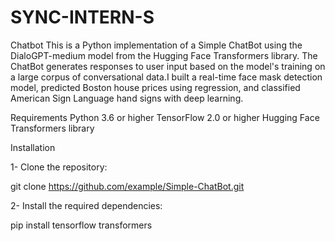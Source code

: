 # SYNC-INTERN-S
Chatbot
This is a Python implementation of a Simple ChatBot using the DialoGPT-medium model from the Hugging Face Transformers library. The ChatBot generates responses to user input based on the model's training on a large corpus of conversational data.I built a real-time face mask detection model, predicted Boston house prices using regression, and classified American Sign Language hand signs with deep learning.

Requirements
Python 3.6 or higher TensorFlow 2.0 or higher Hugging Face Transformers library

Installation

1- Clone the repository:

git clone https://github.com/example/Simple-ChatBot.git

2- Install the required dependencies:

pip install tensorflow transformers
